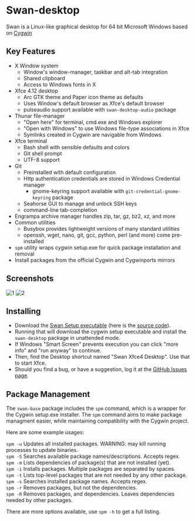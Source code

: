 # Swan-desktop

Swan is a Linux-like graphical desktop for 64 bit Microsoft Windows based on [Cygwin](http://www.cygwin.com/)

## Key Features

- X Window system
  - Window's window-manager, taskbar and alt-tab integration
  - Shared clipboard
  - Access to Windows fonts in X
- Xfce 4.12 desktop
  - Arc GTK theme and Paper icon theme as defaults
  - Uses Window's default browser as Xfce's default browser
  - pulseaudio support available with `swan-desktop-audio` package
- Thunar file-manager
  - "Open here" for terminal, cmd.exe and Windows explorer
  - "Open with Windows" to use Windows file-type associations in Xfce
  - Symlinks created in Cygwin are navigable from Windows
- Xfce terminal
  - Bash shell with sensible defaults and colors
  - Git shell prompt
  - UTF-8 support
- Git
  - Preinstalled with default configuration
  - Http authentication credentials are stored in Windows Credential manager
    - gnome-keyring support available with `git-credential-gnome-keyring` package
  - Seahorse GUI to manage and unlock SSH keys
  - command-line tab-completion
- Engrampa archive manager handles zip, tar, gz, bz2, xz, and more
- Common utilities
  - Busybox provides lightweight versions of many standard utilities
  - openssh, wget, nano, git, gcc, python, perl (and more) come pre-installed
- `spm` utility wraps cygwin setup.exe for quick package installation and removal
- Install packages from the official Cygwin and Cygwinports mirrors

## Screenshots
![1](http://www.starlig.ht/public/xfce4-win10.png)
![2](http://www.starlig.ht/public/xfce4-win10_2.png)

## Installing

- Download the [Swan Setup executable](http://sirius.starlig.ht/SwanSetup.exe) (here is the [source code](https://github.com/starlight/swan-base/blob/master/SwanSetup.iss)).  
- Running that will download the cygwin setup executable and install the `swan-desktop` package in unattended mode.
- If Windows "Smart Screen" prevents execution you can click "more info" and "run anyway" to continue.
- Then, find the Desktop shortcut named "Swan Xfce4 Desktop".  Use that to start Xfce.
- Should you find a bug, or have a suggestion, log it at the [GitHub Issues page](https://github.com/starlight/swan-desktop/issues).

## Package Management

The `swan-base` package includes the `spm` command, which is a wrapper for the Cygwin setup.exe installer.  The `spm` command aims to make package managment easier, while maintaining compatibility with the Cygwin project.

Here are some example usages:

`spm -u` Updates all installed packages.  WARNING: may kill running processes to update binaries.  
`spm -S` Searches available package names/descriptions. Accepts regex.  
`spm -m` Lists dependencies of package(s) that are not installed (yet).  
`spm -i` Installs packages. Multiple packages are separated by spaces.  
`spm -t` Lists top-level packages that are not needed by any other package.  
`spm -s` Searches installed package names.  Accepts regex.  
`spm -r` Removes packages, but not the dependencies.  
`spm -R` Removes packages, and dependencies.  Leaves dependencies needed by other packages.  

There are more options available, use `spm -h` to get a full listing.

